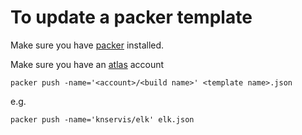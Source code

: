 # To update a packer template

Make sure you have [packer](http://packer.io) installed.

Make sure you have an [atlas](http://atlas.hashicorp.com) account

`packer push -name='<account>/<build name>' <template name>.json`

e.g.

`packer push -name='knservis/elk' elk.json`
